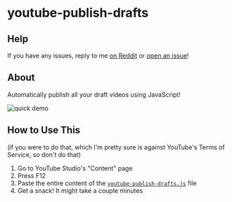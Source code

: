 # youtube-publish-drafts

## Help
If you have any issues, reply to me [on Reddit](https://www.reddit.com/r/javascript/comments/kl0ffl/i_automated_youtubes_bulk_upload_publish_process/) or [open an issue](https://github.com/Th-Underscore/youtube-publish-drafts/issues)!

## About
Automatically publish all your draft videos using JavaScript!

![quick demo](youtube-publisher-demo.gif)

## How to Use This
(if you were to do that, which I'm pretty sure is against YouTube's Terms of Service, so don't do that)

1. Go to YouTube Studio's "Content"  page
2. Press F12
3. Paste the entire content of the [`youtube-publish-drafts.js`](https://raw.githubusercontent.com/Th-Underscore/youtube-publish-drafts/refs/heads/master/youtube-publish-drafts.js) file
4. Get a snack! It might take a couple minutes